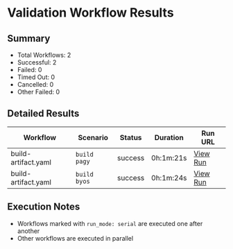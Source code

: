# Validation Workflow Results

## Summary
- Total Workflows: 2
- Successful: 2
- Failed: 0
- Timed Out: 0
- Cancelled: 0
- Other Failed: 0

## Detailed Results

| Workflow | Scenario | Status | Duration | Run URL |
|----------|----------|---------|-----------|----------|
| build-artifact.yaml | `build pagy` | success | 0h:1m:21s | [View Run](https://github.com/azure-javaee/rhel-jboss-templates/actions/runs/16407955140) |
| build-artifact.yaml | `build byos` | success | 0h:1m:24s | [View Run](https://github.com/azure-javaee/rhel-jboss-templates/actions/runs/16407956154) |


## Execution Notes
- Workflows marked with `run_mode: serial` are executed one after another
- Other workflows are executed in parallel
